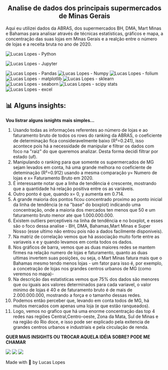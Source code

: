 <h2 align="center"> Analise de dados dos principais supermercados de Minas Gerais </h2> 

Aqui eu utilizei dados da ABRAS, dos supermercados BH, DMA, Mart Minas e Bahamas para analisar através de técnicas estatísticas, gráficos e mapa, a concentração das suas lojas em Minas Gerais e a realção entre o número de lojas e a receita bruta no ano de 2020.

![Lucas Lopes - Python](https://img.shields.io/badge/Python-3776AB?style=for-the-badge&logo=python&logoColor=white)

![Lucas Lopes - Jupyter](https://img.shields.io/badge/Jupyter-black?style=for-the-badge&logo=Jupyter)

![Lucas Lopes - Pandas](https://img.shields.io/badge/-Pandas-9cf?style=for-the-badge&logo=Pandas)
![Lucas Lopes - Numpy](https://img.shields.io/badge/-Numpy-blue?style=for-the-badge&logo=Numpy)
![Lucas Lopes - folium](https://img.shields.io/badge/-folium-black?style=for-the-badge&logo=folium)
![Lucas Lopes - matplotlib](https://img.shields.io/badge/-matplotlib-blue?style=for-the-badge&logo=matplotlib)
![Lucas Lopes - sklearn](https://img.shields.io/badge/-sklearn-green?style=for-the-badge&logo=sklearn)
![Lucas Lopes - seaborn](https://img.shields.io/badge/-seaborn-black?style=for-the-badge&logo=seaborn)
![Lucas Lopes - scipy stats](https://img.shields.io/badge/-scipystats-9cf?style=for-the-badge&logo=scipystats)
![Lucas Lopes - excel](https://img.shields.io/badge/-Excel-green?style=for-the-badge&logo=Excel)


<h2>📊 Alguns insights: </h2> 

<b> Vou listrar alguns isnights mais simples...</b>

1. Usando todas as informações referentes ao número de lojas e ao faturamento bruto de todos os rows do ranking da ABRAS, o coeficiente de determinação fica consideravelmente baixo (R²=0.241), isso acontece pois há a necessidade de manipular e filtrar os dados com foco na "raiz" do que queremos analizar. Desta forma decidi filtrar por estado (uf).
2. Manipulando o ranking para que somente os supermercados de MG sejam levados em conta, há uma grande melhora no coeficiente de deteminação (R²=0.912) usando a mesma comparação y= Numero de lojas e x= Faturamento Bruto em 2020.
3. É interessante notar que a linha de tendência é crescente, mostrando que a quantidade há relação positiva entre os as variáveis.
4. Outro ponto é que, quando x= 0, y aumenta em 0.714.
5. A grande maioria dos pontos ficou concentrado proximo ao ponto inicial da linha de tendência (e na "base" do boxplot) indicando uma concentração, onde a maioria dos mercados ten menos que 50 e um faturamento bruto menor ate que 1.000.000.000.
6. Existem outliers perceptiveis na linha de tendência e no boxplot, e esses são o foco dessa analise - BH, DMA, Bahamas,Mart Minas e Super Nosso (esse ultimo não entrou pois não a dados facilmente disponiveis).
7. Na matriz de correlação vemos que há associação muito forte entre as variaveis x e y quando levamos em conta todos os dados.
8. Nos gráficos de barra, vemos que as duas maiores redes se mantem firmes na relação numero de lojas e faturamento, quanto as duas ultimas invertem suas posições, ou seja, o Mart Minas fatura mais que o Bahamas mesmo tendo menos lojas - um fator para isso é, por exemplo, a concetração de lojas nos grandes centros urbanos de MG (como veremos no mapa)-
9. Na descrição das estatisticas vemos que 75% dos dados são menores que ou iguais aos valores determinados para cada variavel, o valor minimo de lojas é 40 e de faturamento bruto é de mais de 2.000.000.000, mostrando a força e o tamanho dessas redes.
10. Podemos então perceber que, levando em conta todos de MG, há muitos mercados com apenas uma loja (e que estão ranqueados).
11. Logo, vemos no grafico que há uma enorme concentração das top 4 redes nas regiões  Central,Centro-oeste, Zona da Mata, Sul de Minas e na região do Rio doce, e isso pode ser explicado pela exitencia de grandes centros urbanos e industriais e pela circulação de renda.

<b> QUER MAIS INSIGHTS OU TROCAR AQUELA IDÉIA SOBRE? PODE ME CHAMAR </b>

<a href="https://www.linkedin.com/in/lucas-lopes-br/" alt="linkedin" target="_blank"><img src="https://img.shields.io/badge/LinkedIn-%230077B5.svg?&style=flat-square&logo=linkedin&logoColor=white"></a> 
<a href="https://wa.me/5532998342365" alt="WhatsApp" target="_blank"><img src="https://img.shields.io/badge/-WhatsApp-25d366?style=flat-square&labelColor=25d366&logo=whatsapp&logoColor=white&link=https://wa.me/5584981430120"/></a>
<a href="mailto:lucas.aguiarlopes26@gmail.com" alt="gmail" target="_blank"><img src="https://img.shields.io/badge/-Gmail-FF0000?style=flat-square&labelColor=FF0000&logo=gmail&logoColor=white&link=mailto:tassiofernandescosta@gmail.com" /></a>




Made with 💖 by Lucas Lopes
